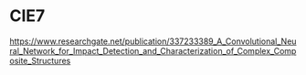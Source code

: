 # CIE7
https://www.researchgate.net/publication/337233389_A_Convolutional_Neural_Network_for_Impact_Detection_and_Characterization_of_Complex_Composite_Structures

